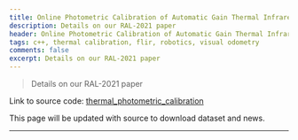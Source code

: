 ```yaml
---
title: Online Photometric Calibration of Automatic Gain Thermal Infrared Cameras
description: Details on our RAL-2021 paper
header: Online Photometric Calibration of Automatic Gain Thermal Infrared Cameras
tags: c++, thermal calibration, flir, robotics, visual odometry
comments: false
excerpt: Details on our RAL-2021 paper
---
```


> Details on our RAL-2021 paper

Link to source code: [thermal_photometric_calibration](https://github.com/mpdmanash/thermal_photometric_calibration)

This page will be updated with source to download dataset and news.

----
